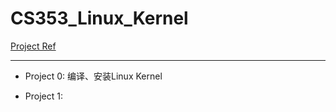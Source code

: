 # CS353_Linux_Kernel

[Project Ref](https://github.com/DeanAlkene/CS353-Linux-Kernel)

------------

 - Project 0: 编译、安装Linux Kernel

- Project 1: